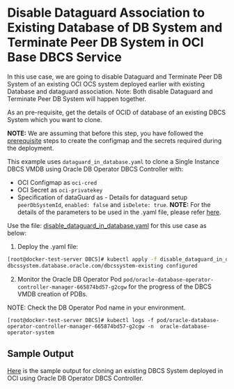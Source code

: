 # Disable Dataguard Association to Existing Database of DB System and Terminate Peer DB System in OCI Base DBCS Service

In this use case, we are going to disable Dataguard and Terminate Peer DB System of an existing OCI OCS system deployed earlier with existing Database and dataguard association. Note: Both disable Dataguard and Terminate Peer DB System will happen together. 

As an pre-requisite, get the details of OCID of database of an existing DBCS System which you want to clone.  

**NOTE:** We are assuming that before this step, you have followed the [prerequisite](./../README.md#prerequisites-to-deploy-a-dbcs-system-using-oracle-db-operator-dbcs-controller) steps to create the configmap and the secrets required during the deployment.

This example uses `dataguard_in_database.yaml` to clone a Single Instance DBCS VMDB using Oracle DB Operator DBCS Controller with:
- OCI Configmap as `oci-cred`  
- OCI Secret as `oci-privatekey`
- Specification of dataGuard as - Details for dataguard setup `peerDbSystemId`, `enabled: false` and `isDelete: true`.
**NOTE:** For the details of the parameters to be used in the .yaml file, please refer [here](./dbcs_controller_parameters.md).

Use the file: [disable_dataguard_in_database.yaml](./disable_dataguard_in_database.yaml) for this use case as below:

1. Deploy the .yaml file:  
```sh
[root@docker-test-server DBCS]# kubectl apply -f disable_dataguard_in_database.yaml
dbcssystem.database.oracle.com/dbcssystem-existing configured
```

2. Monitor the Oracle DB Operator Pod `pod/oracle-database-operator-controller-manager-665874bd57-g2cgw` for the progress of the DBCS VMDB creation of PDBs. 

NOTE: Check the DB Operator Pod name in your environment.

```
[root@docker-test-server DBCS]# kubectl logs -f pod/oracle-database-operator-controller-manager-665874bd57-g2cgw -n  oracle-database-operator-system
```

## Sample Output

[Here](./disable_dataguard_in_database_sample_output.log) is the sample output for cloning an existing DBCS System deployed in OCI using Oracle DB Operator DBCS Controller.
